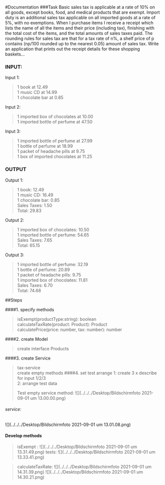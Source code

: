 #Documentation
###Task
Basic sales tax is applicable at a rate of 10% on all goods, except books, food, and medical
products that are exempt. Import duty is an additional sales tax
applicable on all imported goods at a rate of 5%, with no exemptions. When I purchase items
I receive a receipt which lists the name of all the items and their price (including tax),
finishing with the total cost of the items,
and the total amounts of sales taxes paid. The rounding rules for sales tax are that for a tax
rate of n%, a shelf price of p contains (np/100 rounded up to the nearest 0.05) amount of
sales tax.
Write an application that prints out the receipt details for these shopping baskets...

### INPUT:
Input 1:
> 1 book at 12.49<br>
> 1 music CD at 14.99<br>
> 1 chocolate bar at 0.85<br>

Input 2:
> 1 imported box of chocolates at 10.00<br>
> 1 imported bottle of perfume at 47.50<br>

Input 3:
> 1 imported bottle of perfume at 27.99<br>
> 1 bottle of perfume at 18.99<br>
> 1 packet of headache pills at 9.75<br>
> 1 box of imported chocolates at 11.25<br>
### OUTPUT
Output 1:
> 1 book: 12.49<br>
> 1 music CD: 16.49<br>
> 1 chocolate bar: 0.85<br>
> Sales Taxes: 1.50<br>
> Total: 29.83<br>

Output 2:
> 1 imported box of chocolates: 10.50<br>
> 1 imported bottle of perfume: 54.65<br>
> Sales Taxes: 7.65<br>
> Total: 65.15<br>

Output 3:
> 1 imported bottle of perfume: 32.19<br>
> 1 bottle of perfume: 20.89<br>
> 1 packet of headache pills: 9.75<br>
> 1 imported box of chocolates: 11.81<br>
> Sales Taxes: 6.70<br>
> Total: 74.68<br>


##Steps

####1. specify methods

> isExempt(productType:string): boolean<br>
> calculateTaxRate(product: Product): Product<br>
> calculatePrice(price: number, tax: number): number <br>
> 
####2. create Model
> create interface Products
> 
####3. create Service
>tax-service<br>
>create empty methods 
####4. set test arrange
> 1: create 3 x describe for input 1/2/3<br>
> 2: arrange test data<br>
> 
> 
>Test empty service method:
![](../../../Desktop/Bildschirmfoto 2021-09-01 um 13.00.00.png)
###### service:
![](../../../Desktop/Bildschirmfoto 2021-09-01 um 13.01.08.png)

#### Develop methods
>isExempt :
> ![](../../../Desktop/Bildschirmfoto 2021-09-01 um 13.31.49.png)
>tests:
> ![](../../../Desktop/Bildschirmfoto 2021-09-01 um 13.33.41.png)

>calculateTaxRate:
> ![](../../../Desktop/Bildschirmfoto 2021-09-01 um 14.31.39.png)
> ![](../../../Desktop/Bildschirmfoto 2021-09-01 um 14.30.21.png)

